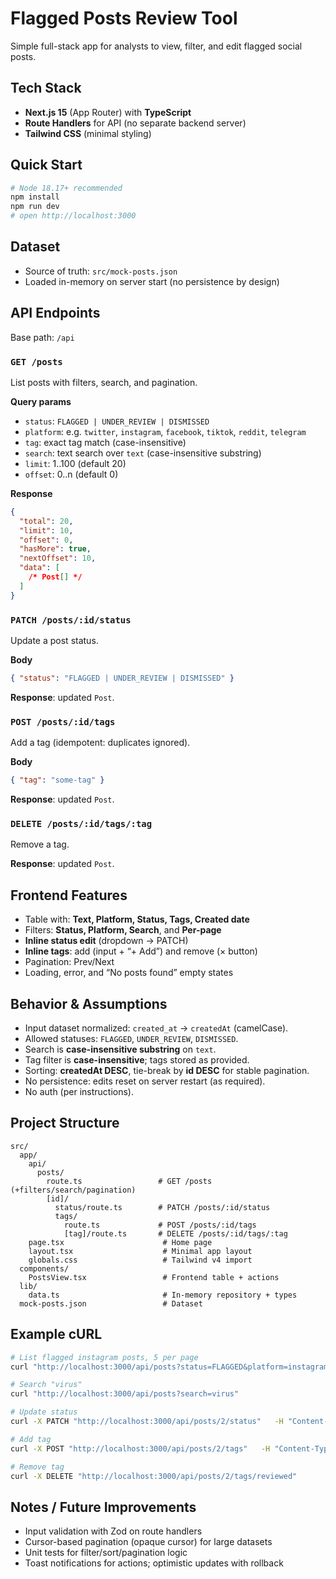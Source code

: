 # Flagged Posts Review Tool

Simple full-stack app for analysts to view, filter, and edit flagged social posts.

## Tech Stack

- **Next.js 15** (App Router) with **TypeScript**
- **Route Handlers** for API (no separate backend server)
- **Tailwind CSS** (minimal styling)

## Quick Start

```bash
# Node 18.17+ recommended
npm install
npm run dev
# open http://localhost:3000
```

## Dataset

- Source of truth: `src/mock-posts.json`
- Loaded in-memory on server start (no persistence by design)

## API Endpoints

Base path: `/api`

### `GET /posts`

List posts with filters, search, and pagination.

**Query params**

- `status`: `FLAGGED | UNDER_REVIEW | DISMISSED`
- `platform`: e.g. `twitter`, `instagram`, `facebook`, `tiktok`, `reddit`, `telegram`
- `tag`: exact tag match (case-insensitive)
- `search`: text search over `text` (case-insensitive substring)
- `limit`: 1..100 (default 20)
- `offset`: 0..n (default 0)

**Response**

```json
{
  "total": 20,
  "limit": 10,
  "offset": 0,
  "hasMore": true,
  "nextOffset": 10,
  "data": [
    /* Post[] */
  ]
}
```

### `PATCH /posts/:id/status`

Update a post status.

**Body**

```json
{ "status": "FLAGGED | UNDER_REVIEW | DISMISSED" }
```

**Response**: updated `Post`.

### `POST /posts/:id/tags`

Add a tag (idempotent: duplicates ignored).

**Body**

```json
{ "tag": "some-tag" }
```

**Response**: updated `Post`.

### `DELETE /posts/:id/tags/:tag`

Remove a tag.

**Response**: updated `Post`.

## Frontend Features

- Table with: **Text, Platform, Status, Tags, Created date**
- Filters: **Status, Platform, Search**, and **Per-page**
- **Inline status edit** (dropdown → PATCH)
- **Inline tags**: add (input + “+ Add”) and remove (× button)
- Pagination: Prev/Next
- Loading, error, and “No posts found” empty states

## Behavior & Assumptions

- Input dataset normalized: `created_at` → `createdAt` (camelCase).
- Allowed statuses: `FLAGGED`, `UNDER_REVIEW`, `DISMISSED`.
- Search is **case-insensitive substring** on `text`.
- Tag filter is **case-insensitive**; tags stored as provided.
- Sorting: **createdAt DESC**, tie-break by **id DESC** for stable pagination.
- No persistence: edits reset on server restart (as required).
- No auth (per instructions).

## Project Structure

```
src/
  app/
    api/
      posts/
        route.ts                 # GET /posts (+filters/search/pagination)
        [id]/
          status/route.ts        # PATCH /posts/:id/status
          tags/
            route.ts             # POST /posts/:id/tags
            [tag]/route.ts       # DELETE /posts/:id/tags/:tag
    page.tsx                      # Home page
    layout.tsx                    # Minimal app layout
    globals.css                   # Tailwind v4 import
  components/
    PostsView.tsx                 # Frontend table + actions
  lib/
    data.ts                       # In-memory repository + types
  mock-posts.json                 # Dataset
```

## Example cURL

```bash
# List flagged instagram posts, 5 per page
curl "http://localhost:3000/api/posts?status=FLAGGED&platform=instagram&limit=5"

# Search "virus"
curl "http://localhost:3000/api/posts?search=virus"

# Update status
curl -X PATCH "http://localhost:3000/api/posts/2/status"   -H "Content-Type: application/json"   -d '{"status":"DISMISSED"}'

# Add tag
curl -X POST "http://localhost:3000/api/posts/2/tags"   -H "Content-Type: application/json"   -d '{"tag":"reviewed"}'

# Remove tag
curl -X DELETE "http://localhost:3000/api/posts/2/tags/reviewed"
```

## Notes / Future Improvements

- Input validation with Zod on route handlers
- Cursor-based pagination (opaque cursor) for large datasets
- Unit tests for filter/sort/pagination logic
- Toast notifications for actions; optimistic updates with rollback

```

```
